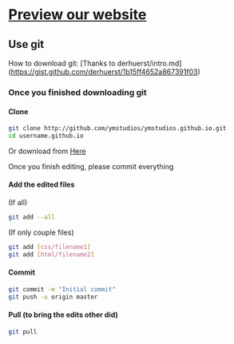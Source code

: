 # [Preview our website](https://YMStudios.github.io)

## Use git
How to download git: [Thanks to derhuerst/intro.md] (https://gist.github.com/derhuerst/1b15ff4652a867391f03)

### Once you finished downloading git
#### Clone

```bash
git clone http://github.com/ymstudios/ymstudios.github.io.git
cd username.github.io
```
Or download from [Here](https://github.com/ymstudios/ymstudios.github.io/zipball/master)

Once you finish editing, please commit everything

#### Add the edited files
(If all)
```bash
git add --all
```

(If only couple files)
```bash
git add [css/filename1]
git add [html/filename2]
```

#### Commit
```bash
git commit -m "Initial commit"
git push -u origin master
```

#### Pull (to bring the edits other did)
```bash
git pull
```
